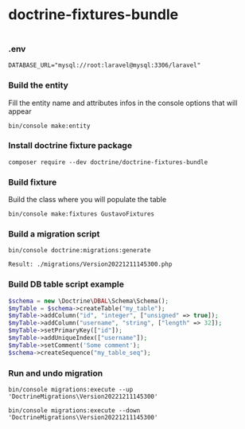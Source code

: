 # doctrine-fixtures-bundle

```
```

### .env
```
DATABASE_URL="mysql://root:laravel@mysql:3306/laravel"
```

### Build the entity
Fill the entity name and attributes infos in the console
options that will appear
```
bin/console make:entity
```

### Install doctrine fixture package
```
composer require --dev doctrine/doctrine-fixtures-bundle
```

### Build fixture
Build the class where you will populate the table
```
bin/console make:fixtures GustavoFixtures
```

### Build a migration script
```
bin/console doctrine:migrations:generate

Result: ./migrations/Version20221211145300.php
```

### Build DB table script example
```php
$schema = new \Doctrine\DBAL\Schema\Schema();
$myTable = $schema->createTable("my_table");
$myTable->addColumn("id", "integer", ["unsigned" => true]);
$myTable->addColumn("username", "string", ["length" => 32]);
$myTable->setPrimaryKey(["id"]);
$myTable->addUniqueIndex(["username"]);
$myTable->setComment('Some comment');
$schema->createSequence("my_table_seq");
```

### Run and undo migration
```
bin/console migrations:execute --up 'DoctrineMigrations\Version20221211145300'

bin/console migrations:execute --down 'DoctrineMigrations\Version20221211145300'
```
